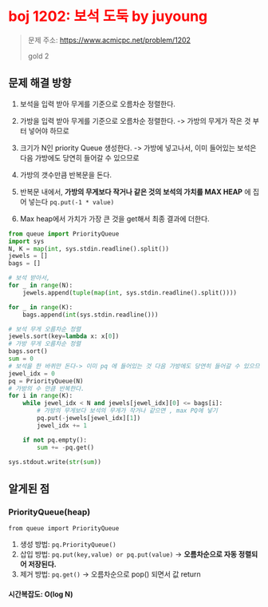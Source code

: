 # <span style="color:red">boj 1202: 보석 도둑 by juyoung</span>
> 문제 주소: https://www.acmicpc.net/problem/1202
> 
> gold 2


## 문제 해결 방향
1. 보석을 입력 받아 무게를 기준으로 오름차순 정렬한다.
2. 가방을 입력 받아 무게를 기준으로 오름차순 정렬한다. -> 가방의 무게가 작은 것 부터 넣어야 하므로 
3. 크기가 N인 priority Queue 생성한다. -> 가방에 넣고나서, 이미 들어있는 보석은 다음 가방에도 당연히 들어갈 수 있으므로
4. 가방의 갯수만큼 반복문을 돈다.
5. 반복문 내에서,  __가방의 무게보다 작거나 같은 것의 보석의 가치를 MAX HEAP__ 에 집어 넣는다
    `pq.put(-1 * value)`
   
6.  Max heap에서 가치가 가장 큰 것을 get해서 최종 결과에 더한다.
```python
from queue import PriorityQueue
import sys
N, K = map(int, sys.stdin.readline().split())
jewels = []
bags = []

# 보석 받아서,
for _ in range(N):
    jewels.append(tuple(map(int, sys.stdin.readline().split())))

for _ in range(K):
    bags.append(int(sys.stdin.readline()))

# 보석 무게 오름차순 정렬
jewels.sort(key=lambda x: x[0])
# 가방 무게 오름차순 정렬
bags.sort()
sum = 0
# 보석을 한 바퀴만 돈다-> 이미 pq 에 들어있는 것 다음 가방에도 당연히 들어갈 수 있으므로
jewel_idx = 0
pq = PriorityQueue(N)
# 가방의 수 만큼 반복한다.
for i in range(K):
    while jewel_idx < N and jewels[jewel_idx][0] <= bags[i]:
        # 가방의 무게보다 보석의 무게가 작거나 같으면 , max PQ에 넣기
        pq.put(-jewels[jewel_idx][1])
        jewel_idx += 1

    if not pq.empty():
        sum += -pq.get()

sys.stdout.write(str(sum))

```
## 알게된 점
### PriorityQueue(heap)
`from queue import PriorityQueue`
1. 생성 방법: `pq.PriorityQueue()`
2. 삽입 방법: `pq.put(key,value) or pq.put(value)` -> __오름차순으로 자동 정렬되어 저장된다.__
3. 제거 방법: `pq.get()` -> 오름차순으로 pop() 되면서 값 return
#### 시간복잡도:  O(log N)
